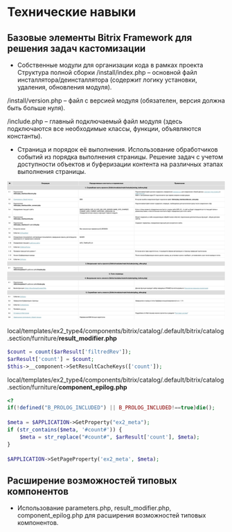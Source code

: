 # Технические навыки

## Базовые элементы Bitrix Framework для решения задач кастомизации

* Собственные модули для организации кода в рамках проекта
Структура полной сборки
/install/index.php – основной файл инсталлятора/деинсталлятора (содержит логику установки, удаления, обновления модуля).

/install/version.php – файл с версией модуля (обязателен, версия должна быть больше нуля).

/include.php – главный подключаемый файл модуля (здесь подключаются все необходимые классы, функции, объявляются константы).


* Страница и порядок её выполнения. Использование обработчиков событий из порядка выполнения страницы. Решение задач с учетом доступности объектов и буферизации контента на различных этапах выполнения страницы.

![alt text](image.png)

local/templates/ex2_type4/components/bitrix/catalog/.default/bitrix/catalog.section/furniture/**result_modifier.php**
```php
$count = count($arResult['filtredRev']);
$arResult['count'] = $count;
$this->__component->SetResultCacheKeys(['count']);
```

local/templates/ex2_type4/components/bitrix/catalog/.default/bitrix/catalog.section/furniture/**component_epilog.php**
```php
<?
if(!defined("B_PROLOG_INCLUDED") || B_PROLOG_INCLUDED!==true)die();

$meta = $APPLICATION->GetProperty("ex2_meta");
if (str_contains($meta, '#count#')) {
    $meta = str_replace("#count#", $arResult['count'], $meta);
}

$APPLICATION->SetPageProperty('ex2_meta', $meta);
```


## Расширение возможностей типовых компонентов
* Использование parameters.php, result_modifier.php, component_epilog.php для расширения возможностей типовых компонентов.
